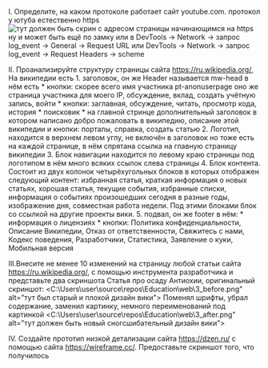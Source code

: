 ﻿I. Определите, на каком протоколе работает сайт youtube.com.
	протокол у ютуба естественно https 
	<image src="C:\Users\user\source\repos\Education\web\1_protocol.jpg" alt="тут должен быть скрин с адресом страницы начинающимся на https">
	ну и может быть ещё по замку или в DevTools -> Network -> запрос log_event -> General -> Request URL
	или
	DevTools -> Network -> запрос log_event -> Request Headers -> scheme

II. Проанализируйте структуру страницы сайта https://ru.wikipedia.org/,
На википедии есть
	1. заголовок, он же Header называется mw-head в нём есть
		* кнопки: скорее всего имя участника pt-anonuserpage оно же страница участника для моего IP, обсуждение, вклад, создать учётную запись, войти
		* кнопки: заглавная, обсуждение, читать, просмотр кода, история
		* поисковик
		* на главной стринце дополнительный заголовок в котором написано добро пожаловать в википедию, описание этой википедии и кнопки: порталы, справка, создать статью
	2. Логотип, находится в верхнем левом углу,  не включён в заголовок но тоже есть на каждой странице, в нём спрятана ссылка на главную страницу википедии
	3. Блок навигации находится по левому краю страницы под логотипом в нём много всяких ссылок слева страницы
	4. Блок контента. Состоит из двух колонок четырёхугольных блоков в которых 
	   отображен следующий контент:  избранная статья, краткая информация о новых статьях, хорошая статья, текущие события, 
	   избранные списки, информация о событиях произошедших сегодня в разные годы, изображение дня, совместная работа недели.
	   Под этими блоками блок со ссылкой на другие проекты вики.
	5. подвал, он же footer в нём:
		* информация о лицензиях 
		* кнопки: Политика конфиденциальности, Описание Википедии, Отказ от ответственности, Свяжитесь с нами,
		  Кодекс поведения, Разработчики, Статистика, Заявление о куки, Мобильная версия

III.Внесите не менее 10 изменений на страницу любой статьи сайта https://ru.wikipedia.org/, с помощью инструмента разработчика и представьте два скриншота
Статья про осаду Антиохии, оригинальный скриншот:
<C:\Users\user\source\repos\Education\web\3_before.png" alt="тут был старый и плохой дизайн вики">
Поменял шрифты, убрал содержание, заменил картинку, немного переименований под картинкой
<C:\Users\user\source\repos\Education\web\3_after.png" alt="тут должен быть новый сногсшибательный дизайн вики">

IV. Создайте прототип низкой детализации сайта https://dzen.ru/ с помощью сайта https://wireframe.cc/. Предоставьте скриншот того, что получилось 